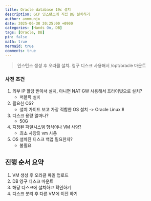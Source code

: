 ```yaml
---
title: Oracle database 19c 설치
description: GCP 인스턴스에 직접 DB 설치하기
author: annmunju
date: 2025-06-30 20:25:00 +0900
categories: [Hands On, DB]
tags: [Oracle, DB]
pin: false
math: true
mermaid: true
comments: true
---
```


> 인스턴스 생성 후 오라클 설치. 영구 디스크 사용해서 /opt/oracle 마운트

### 사전 조건
1. 외부 IP 할당 받아서 설치, 아니면 NAT GW 사용해서 프라이빗으로 설치? 
    - 퍼블릭 설치
2. 필요한 OS? 
    - 설치 가이드 보고 가장 적합한 OS 설치 -> Oracle Linux 8
3. 디스크 용량 얼마나? 
    - 50G
4. 지정된 파일시스템 형식이나 VM 사양?
    - 최소 사양의 vm 사용
5. OS 설치된 디스크 백업 필요한지?
    - 불필요


## 진행 순서 요약

1. VM 생성 후 오라클 파일 업로드
2. DB 영구 디스크 마운트
3. 해당 디스크에 설치하고 확인하기
4. 디스크 분리 후 다른 VM에 이전 하기